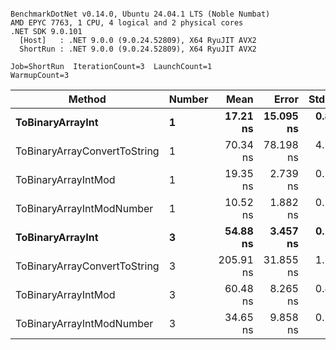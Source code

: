 ```

BenchmarkDotNet v0.14.0, Ubuntu 24.04.1 LTS (Noble Numbat)
AMD EPYC 7763, 1 CPU, 4 logical and 2 physical cores
.NET SDK 9.0.101
  [Host]   : .NET 9.0.0 (9.0.24.52809), X64 RyuJIT AVX2
  ShortRun : .NET 9.0.0 (9.0.24.52809), X64 RyuJIT AVX2

Job=ShortRun  IterationCount=3  LaunchCount=1  
WarmupCount=3  

```
| Method                       | Number | Mean      | Error     | StdDev   | Min       | Max       | Gen0   | Allocated |
|----------------------------- |------- |----------:|----------:|---------:|----------:|----------:|-------:|----------:|
| **ToBinaryArrayInt**             | **1**      |  **17.21 ns** | **15.095 ns** | **0.827 ns** |  **16.41 ns** |  **18.06 ns** | **0.0019** |      **32 B** |
| ToBinaryArrayConvertToString | 1      |  70.34 ns | 78.198 ns | 4.286 ns |  67.72 ns |  75.29 ns | 0.0057 |      96 B |
| ToBinaryArrayIntMod          | 1      |  19.35 ns |  2.739 ns | 0.150 ns |  19.18 ns |  19.48 ns | 0.0019 |      32 B |
| ToBinaryArrayIntModNumber    | 1      |  10.52 ns |  1.882 ns | 0.103 ns |  10.43 ns |  10.63 ns | 0.0019 |      32 B |
| **ToBinaryArrayInt**             | **3**      |  **54.88 ns** |  **3.457 ns** | **0.189 ns** |  **54.68 ns** |  **55.06 ns** | **0.0057** |      **96 B** |
| ToBinaryArrayConvertToString | 3      | 205.91 ns | 31.855 ns | 1.746 ns | 204.88 ns | 207.92 ns | 0.0176 |     296 B |
| ToBinaryArrayIntMod          | 3      |  60.48 ns |  8.265 ns | 0.453 ns |  59.96 ns |  60.79 ns | 0.0057 |      96 B |
| ToBinaryArrayIntModNumber    | 3      |  34.65 ns |  9.858 ns | 0.540 ns |  34.07 ns |  35.15 ns | 0.0057 |      96 B |
